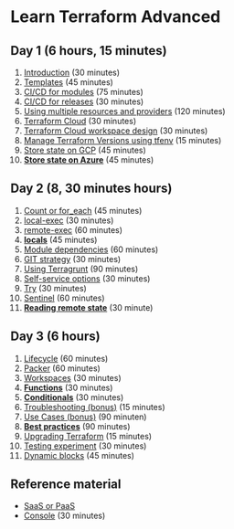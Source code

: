 # Learn Terraform Advanced

## Day 1 (6 hours, 15 minutes)

1. [Introduction](introduction) (30 minutes)
2. [Templates](templates) (45 minutes)
3. [CI/CD for modules](cicd-for-modules) (75 minutes)
4. [CI/CD for releases](cicd-for-releases) (30 minutes)
5. [Using multiple resources and providers](multiple-resources) (120 minutes)
6. [Terraform Cloud](terraform-cloud) (30 minutes)
7. [Terraform Cloud workspace design](terraform-cloud-workspace-design) (30 minutes)
8. [Manage Terraform Versions using tfenv](tfenv) (15 minutes)
9. [Store state on GCP](state-on-gcp) (45 minutes)
10. [**Store state on Azure**](state-on-azure) (45 minutes)

## Day 2 (8, 30 minutes hours)

1. [Count or for_each](count_or_for_each) (45 minutes)
2. [local-exec](local-exec) (30 minutes)
3. [remote-exec](remote-exec) (60 minutes)
4. [**locals**](local-values) (45 minutes)
5. [Module dependencies](create-module-dependencies) (60 minutes)
6. [GIT strategy](git-strategy) (30 minutes)
7. [Using Terragrunt](terragrunt) (90 minutes)
8. [Self-service options](self-service) (30 minutes)
9. [Try](try-something) (30 minutes)
10. [Sentinel](sentinel) (60 minutes)
11. [**Reading remote state**](reading-remote-state) (30 minute)

## Day 3 (6 hours)

1. [Lifecycle](lifecycle) (60 minutes)
2. [Packer](packer) (60 minutes)
3. [Workspaces](workspaces) (30 minutes)
4. [**Functions**](functions) (30 minutes)
5. [**Conditionals**](conditionals) (30 minutes)
6. [Troubleshooting (bonus)](troubleshooting) (15 minutes)
7. [Use Cases (bonus)](../BASIC/use-cases) (90 minuten)
8. [**Best practices**](best-practices) (90 minutes)
9. [Upgrading Terraform](upgrading-terraform) (15 minutes)
10. [Testing experiment](testing-experiment) (30 minutes)
11. [Dynamic blocks](dynamic-blocks) (45 minutes)

## Reference material

- [SaaS or PaaS](saas-or-paas)
- [Console](console) (30 minutes)
